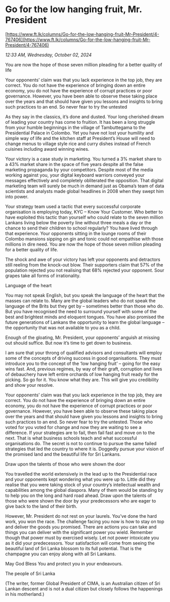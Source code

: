 # Go for the low hanging fruit, Mr. President

[https://www.ft.lk/columns/Go-for-the-low-hanging-fruit-Mr-President/4-767406](https://www.ft.lk/columns/Go-for-the-low-hanging-fruit-Mr-President/4-767406)

*12:33 AM, Wednesday, October 02, 2024*

You are now the hope of those seven million pleading for a better quality of life

Your opponents’ claim was that you lack experience in the top job, they are correct. You do not have the experience of bringing down an entire economy, you do not have the experience of corrupt practices or poor governance. However, you have been able to observe these taking place over the years and that should have given you lessons and insights to bring such practices to an end. So never fear to try the untested

As they say in the classics, it’s done and dusted. Your long cherished dream of leading your country has come to fruition. It has been a long struggle from your humble beginnings in the village of Tambuttegama to the Presidential Palace in Colombo. Yet you have not lost your humility and simple way of life and the kitchen staff at President’s House will need to change menus to village style rice and curry dishes instead of French cuisines including award winning wines.

Your victory is a case study in marketing. You turned a 3% market share to a 43% market share in the space of five years despite all the false marketing propaganda by your competitors. Despite most of the media working against you, your digital keyboard warriors conveyed your messages effectively and completely obliterated the opposition. That digital marketing team will surely be much in demand just as Obama’s team of data scientists and analysts made global headlines in 2008 when they swept him into power.

Your strategy team used a tactic that every successful corporate organisation is employing today, KYC – Know Your Customer. Who better to have exploited this tactic than yourself who could relate to the seven million Lankans living below the poverty line without three meals a day or the chance to send their children to school regularly? You have lived through that experience. Your opponents sitting in the lounge rooms of their Colombo mansions sipping on gin and tonic could not empathise with those millions in dire need. You are now the hope of those seven million pleading for a better quality of life.

The shock and awe of your victory has left your opponents and detractors still reeling from the knock-out blow. Their supporters claim that 57% of the population rejected you not realising that 68% rejected your opponent. Sour grapes take all forms of irrationality.

Language of the heart

You may not speak English, but you speak the language of the heart that the masses can relate to. Many are the global leaders who do not speak the language of the Brits but they get by – sometimes better than those who do. But you have recognised the need to surround yourself with some of the best and brightest minds and eloquent tongues. You have also promised the future generations of Lankans the opportunity to learn the global language – the opportunity that was not available to you as a child.

Enough of the gloating, Mr. President, your opponents’ anguish at missing out should suffice. But now it’s time to get down to business.

I am sure that your throng of qualified advisors and consultants will employ some of the concepts of driving success in good organisations. They must introduce you to the concept of the ‘low hanging fruit’ – going for the easy wins fast. And, previous regimes, by way of their graft, corruption and lives of debauchery have left entire orchards of low hanging fruit ready for the picking. So go for it. You know what they are. This will give you credibility and show your resolve.

Your opponents’ claim was that you lack experience in the top job, they are correct. You do not have the experience of bringing down an entire economy, you do not have the experience of corrupt practices or poor governance. However, you have been able to observe these taking place over the years and that should have given you lessons and insights to bring such practices to an end. So never fear to try the untested. Those who voted for you voted for change and now they are waiting to see a difference. If your strategies are to fail, then fail fast and move on to the next. That is what business schools teach and what successful organisations do. The secret is not to continue to pursue the same failed strategies that led the country to where it is. Doggedly pursue your vision of the promised land and the beautiful life for Sri Lankans.

Draw upon the talents of those who were shown the door

You travelled the world extensively in the lead up to the Presidential race and your opponents kept wondering what you were up to. Little did they realise that you were taking stock of your country’s intellectual wealth and capabilities among the global diaspora. Many of them would be standing by to help you on the long and hard road ahead. Draw upon the talents of those who were shown the door by your predecessors who are eager to give back to the land of their birth.

However, Mr. President do not rest on your laurels. You’ve done the hard work, you won the race. The challenge facing you now is how to stay on top and deliver the goods you promised. There are actions you can take and things you can deliver with the significant power you wield. Remember though that power must by exercised wisely. Let not power intoxicate you as it did your predecessors. Your satisfaction will come from seeing the beautiful land of Sri Lanka blossom to its full potential. That is the champagne you can enjoy along with all Sri Lankans.

May God Bless You and protect you in your endeavours.

The people of Sri Lanka

(The writer, former Global President of CIMA, is an Australian citizen of Sri Lankan descent and is not a dual citizen but closely follows the happenings in his motherland.)

